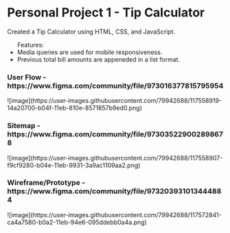# Personal Project 1 - Tip Calculator

Created a Tip Calculator using HTML, CSS, and JavaScript.

<ul> 
Features:
<li>Media queries are used for mobile responsiveness.</li>
<li>Previous total bill amounts are appeneded in a list format. </li>
</ul>

<h3>User Flow - https://www.figma.com/community/file/973016377815795954</h3>
![image](https://user-images.githubusercontent.com/79942688/117558919-14a20700-b04f-11eb-810e-8571857b9ed0.png)

<h3>Sitemap - https://www.figma.com/community/file/973035229002898678</h3>
![image](https://user-images.githubusercontent.com/79942688/117558907-f9cf9280-b04e-11eb-9931-3a9ac1109aa2.png)

<h3>Wireframe/Prototype - https://www.figma.com/community/file/973203931013444884</h3>
![image](https://user-images.githubusercontent.com/79942688/117572841-ca4a7580-b0a2-11eb-94e6-095ddebb0a4a.png)
